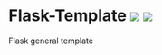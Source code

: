 # Flask-Template ![](https://img.shields.io/badge/language-Python3-brightgreen.svg) ![](https://img.shields.io/badge/framework-Flask-yellow.svg)  
Flask general template

